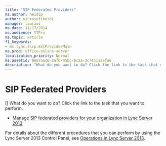 ```yaml
---
title: "SIP Federated Providers"
ms.author: heidip
author: microsoftheidi
manager: laurawi
ms.date: 11/17/2014
ms.audience: ITPro
ms.topic: article
f1_keywords:
- ms.lync.lscp.ExtProviderMain
ms.prod: office-online-server
localization_priority: Normal
ms.assetid: 0e875ac6-8afb-45bc-bcaa-3c7451125fae
description: "What do you want to do? Click the link to the task that you want to perform."
---
```


# SIP Federated Providers
[]
What do you want to do? Click the link to the task that you want to perform.
  
- [Manage SIP federated providers for your organization in Lync Server 2013](manage-sip-federated-providers-for-your-organization.md)
    
For details about the different procedures that you can perform by using the Lync Server 2013 Control Panel, see [Operations in Lync Server 2013](operations.md).
  


